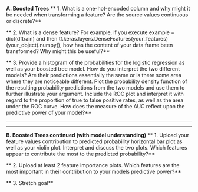 **A. Boosted Trees**
**  1. What is a one-hot-encoded column and why might it be needed when transforming a feature?  Are the source values continuous or discrete?**

**  2. What is a dense feature?  For example, if you execute example = dict(dftrain) and then tf.keras.layers.DenseFeatures(your_features)(your_object).numpy(), how has the content of your data frame been transformed?  Why might this be useful?**

**  3. Provide a histogram of the probabilities for the logistic regression as well as your boosted tree model.  How do you interpret the two different models?  Are their predictions essentially the same or is there some area where they are noticeable different.  Plot the probability density function of the resulting probability predictions from the two models and use them to further illustrate your argument.  Include the ROC plot and interpret it with regard to the proportion of true to false positive rates, as well as the area under the ROC curve.  How does the measure of the AUC reflect upon the predictive power of your model?**

---
---

**B. Boosted Trees continued (with model understanding)**
**  1. Upload your feature values contribution to predicted probability horizontal bar plot as well as your violin plot.  Interpret and discuss the two plots.  Which features appear to contribute the most to the predicted probability?**

**  2. Upload at least 2 feature importance plots.  Which features are the most important in their contribution to your models predictive power?**

**  3. Stretch goal**

